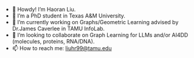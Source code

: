 - 🤠 Howdy! I’m Haoran Liu.
- 👀 I’m a PhD student in Texas A&M University.
- 🌱 I’m currently working on Graphs/Geometric Learning advised by Dr.James Caverlee in TAMU InfoLab.
- 💞️ I’m looking to collaborate on Graph Learning for LLMs and/or AI4DD (molecules, proteins, RNA/DNA).
- 📫 How to reach me: liuhr99@tamu.edu

<!---
Gloria-LIU/Gloria-LIU is a ✨ special ✨ repository because its `README.md` (this file) appears on your GitHub profile.
You can click the Preview link to take a look at your changes.
--->
